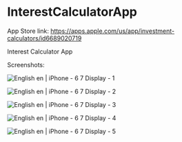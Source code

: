 # InterestCalculatorApp

App Store link: https://apps.apple.com/us/app/investment-calculators/id6689020719

Interest Calculator App


Screenshots:

![English  en  | iPhone - 6 7  Display - 1](https://github.com/user-attachments/assets/f7bb964e-e418-4b63-b0fc-2519a7ff3ba2)

![English  en  | iPhone - 6 7  Display - 2](https://github.com/user-attachments/assets/c241a80f-ba93-4721-a486-504d6f24b588)

![English  en  | iPhone - 6 7  Display - 3](https://github.com/user-attachments/assets/895e5139-a048-4269-bd7c-030aa0ae084f)

![English  en  | iPhone - 6 7  Display - 4](https://github.com/user-attachments/assets/3de83c94-fa52-4527-b56b-4d51bae02847)

![English  en  | iPhone - 6 7  Display - 5](https://github.com/user-attachments/assets/904e9eb5-cd79-4c6f-91e3-649fc490f901)
